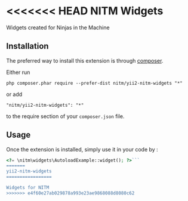 <<<<<<< HEAD
NITM Widgets
============
Widgets created for Ninjas in the Machine

Installation
------------

The preferred way to install this extension is through [composer](http://getcomposer.org/download/).

Either run

```
php composer.phar require --prefer-dist nitm/yii2-nitm-widgets "*"
```

or add

```
"nitm/yii2-nitm-widgets": "*"
```

to the require section of your `composer.json` file.


Usage
-----

Once the extension is installed, simply use it in your code by  :

```php
<?= \nitm\widgets\AutoloadExample::widget(); ?>```
=======
yii2-nitm-widgets
=================

Widgets for NITM
>>>>>>> e4f60e27ab029878a993e23ae9868088d8080c62

